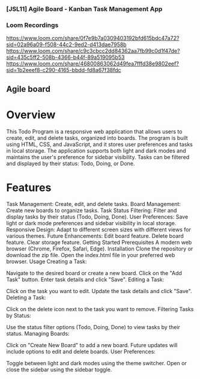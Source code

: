 ### [JSL11] Agile Board - Kanban Task Management App

### Loom Recordings

https://www.loom.com/share/0f7e9b7a0309403192bfd615bdc47a72?sid=02a96a09-f508-44c2-9ed2-d413dae7958b
https://www.loom.com/share/c9c3cbcc2dd84362aa7fb99c0d1f47de?sid=435c5ff2-508b-4366-b44f-89a519095b53
https://www.loom.com/share/46800863062d49fea7fffd38e9802eef?sid=1b2eeef8-c290-4165-bbdd-fd8a67f38fdc

## Agile board

# Overview

This Todo Program is a responsive web application that allows users to create, edit, and delete tasks, organized into boards. The program is built using HTML, CSS, and JavaScript, and it stores user preferences and tasks in local storage. The application supports both light and dark modes and maintains the user's preference for sidebar visibility. Tasks can be filtered and displayed by their status: Todo, Doing, or Done.

# Features

Task Management: Create, edit, and delete tasks.
Board Management: Create new boards to organize tasks.
Task Status Filtering: Filter and display tasks by their status (Todo, Doing, Done).
User Preferences: Save light or dark mode preferences and sidebar visibility in local storage.
Responsive Design: Adapt to different screen sizes with different views for various themes.
Future Enhancements:
Edit board feature.
Delete board feature.
Clear storage feature.
Getting Started
Prerequisites
A modern web browser (Chrome, Firefox, Safari, Edge).
Installation
Clone the repository or download the zip file.
Open the index.html file in your preferred web browser.
Usage
Creating a Task:

Navigate to the desired board or create a new board.
Click on the "Add Task" button.
Enter task details and click "Save".
Editing a Task:

Click on the task you want to edit.
Update the task details and click "Save".
Deleting a Task:

Click on the delete icon next to the task you want to remove.
Filtering Tasks by Status:

Use the status filter options (Todo, Doing, Done) to view tasks by their status.
Managing Boards:

Click on "Create New Board" to add a new board.
Future updates will include options to edit and delete boards.
User Preferences:

Toggle between light and dark modes using the theme switcher.
Open or close the sidebar using the sidebar toggle.
